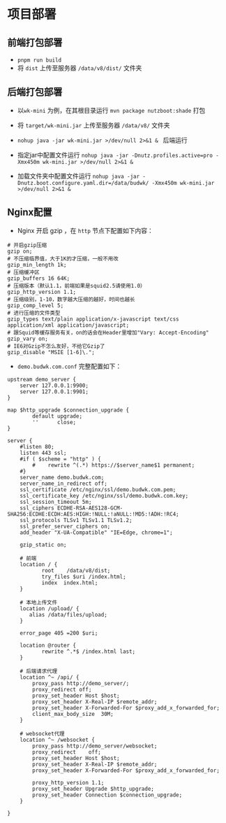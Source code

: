 # 项目部署

## 前端打包部署
* `pnpm run build`
* 将 `dist` 上传至服务器 `/data/v8/dist/` 文件夹

## 后端打包部署
* 以`wk-mini` 为例，在其根目录运行 `mvn package nutzboot:shade` 打包
* 将 `target/wk-mini.jar` 上传至服务器 `/data/v8/` 文件夹
* `nohup java -jar wk-mini.jar >/dev/null 2>&1 & ` 后端运行


* 指定jar中配置文件运行 `nohup java -jar -Dnutz.profiles.active=pro -Xmx450m wk-mini.jar >/dev/null 2>&1 &`
* 加载文件夹中配置文件运行 `nohup java -jar -Dnutz.boot.configure.yaml.dir=/data/budwk/ -Xmx450m wk-mini.jar >/dev/null 2>&1 &`

## Nginx配置


* Nginx 开启 gzip ，在 `http` 节点下配置如下内容：

```text
# 开启gzip压缩
gzip on;
# 不压缩临界值，大于1K的才压缩，一般不用改
gzip_min_length 1k;
# 压缩缓冲区
gzip_buffers 16 64K;
# 压缩版本（默认1.1，前端如果是squid2.5请使用1.0）
gzip_http_version 1.1;
# 压缩级别，1-10，数字越大压缩的越好，时间也越长
gzip_comp_level 5;
# 进行压缩的文件类型
gzip_types text/plain application/x-javascript text/css application/xml application/javascript;
# 跟Squid等缓存服务有关，on的话会在Header里增加"Vary: Accept-Encoding"
gzip_vary on;
# IE6对Gzip不怎么友好，不给它Gzip了
gzip_disable "MSIE [1-6]\.";
```

* `demo.budwk.com.conf` 完整配置如下：

```text
upstream demo_server {  
    server 127.0.0.1:9900;  
    server 127.0.0.1:9901;  
}

map $http_upgrade $connection_upgrade {
        default upgrade;
        ''      close;
}

server {
	#listen 80;
	listen 443 ssl;
	#if ( $scheme = "http" ) {
        #    rewrite ^(.*) https://$server_name$1 permanent;
	#}
	server_name demo.budwk.com;
	server_name_in_redirect off;
	ssl_certificate /etc/nginx/ssl/demo.budwk.com.pem;
	ssl_certificate_key /etc/nginx/ssl/demo.budwk.com.key;
	ssl_session_timeout 5m;
    ssl_ciphers ECDHE-RSA-AES128-GCM-SHA256:ECDHE:ECDH:AES:HIGH:!NULL:!aNULL:!MD5:!ADH:!RC4;
    ssl_protocols TLSv1 TLSv1.1 TLSv1.2;
    ssl_prefer_server_ciphers on;
	add_header "X-UA-Compatible" "IE=Edge, chrome=1";

    gzip_static on;

    # 前端
	location / {
           root    /data/v8/dist;
           try_files $uri /index.html;
           index  index.html;
    }

    # 本地上传文件
	location /upload/ {
	   alias /data/files/upload;	   
	}

    error_page 405 =200 $uri; 

	location @router {
           rewrite ^.*$ /index.html last;
    }
    
    # 后端请求代理
	location ^~ /api/ {
		proxy_pass http://demo_server/;
		proxy_redirect off;
		proxy_set_header Host $host;
		proxy_set_header X-Real-IP $remote_addr;
		proxy_set_header X-Forwarded-For $proxy_add_x_forwarded_for;
		client_max_body_size  30M;
	}
        
    # websocket代理
	location ^~ /websocket {
		proxy_pass http://demo_server/websocket;
		proxy_redirect    off;
		proxy_set_header Host $host;
		proxy_set_header X-Real-IP $remote_addr;
		proxy_set_header X-Forwarded-For $proxy_add_x_forwarded_for;

		proxy_http_version 1.1;
		proxy_set_header Upgrade $http_upgrade;
		proxy_set_header Connection $connection_upgrade;
	}
	
}
```